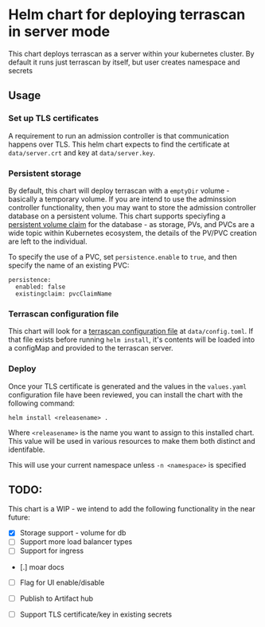 # Helm chart for deploying terrascan in server mode

This chart deploys terrascan as a server within your kubernetes cluster. By default it runs just terrascan by itself, but 
user creates namespace and secrets

## Usage
### Set up TLS certificates
A requirement to run an admission controller is that communication
happens over TLS. This helm chart expects to find the certificate
at `data/server.crt` and key at `data/server.key`.

### Persistent storage
By default, this chart will deploy terrascan with a `emptyDir`
volume - basically a temporary volume. If you are intend to use the
adminssion controller functionality, then you may want to store the
admission controller database on a persistent volume. This chart
supports speciyfing a [persistent volume
claim](https://kubernetes.io/docs/concepts/storage/persistent-volumes/) for
the database - as storage, PVs, and PVCs are a wide topic within
Kubernetes ecosystem, the details of the PV/PVC creation are left
to the individual.

To specify the use of a PVC, set `persistence.enable` to `true`, and then specify the name of an existing PVC:

```
persistence:
  enabled: false
  existingclaim: pvcClaimName
```

### Terrascan configuration file
This chart will look for a [terrascan configuration
file](https://docs.accurics.com/projects/accurics-terrascan/en/latest/usage/#config-file)
at `data/config.toml`. If that file exists before running `helm
install`, it's contents will be loaded into a configMap and provided
to the terrascan server.

### Deploy
Once your TLS certificate is generated and the values in the
`values.yaml` configuration file have been reviewed, you can install
the chart with the following command:

```
helm install <releasename> .
```
Where `<releasename>` is the name you want to assign to this installed chart. This value will be used in various resources to make them both distinct and identifable.

This will use your current namespace unless `-n <namespace>` is specified

## TODO:
This chart is a WIP - we intend to add the following functionality in the near future:
 - [x] Storage support - volume for db
 - [ ] Support more load balancer types
 - [ ] Support for ingress
 - [.] moar docs
 - [ ] Flag for UI enable/disable
 - [ ] Publish to Artifact hub
 - [ ] Support TLS certificate/key in existing secrets

